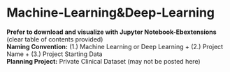 # Machine-Learning&Deep-Learning 
**Prefer to download and visualize with Jupyter Notebook-Ebextensions** (clear table of contents provided)
<br> 
**Naming Convention:** (1.) Machine Learning or Deep Learning + (2.) Project Name + (3.) Project Starting Data 
<br> 
**Planning Project:** Private Clinical Dataset (may not be posted here)
